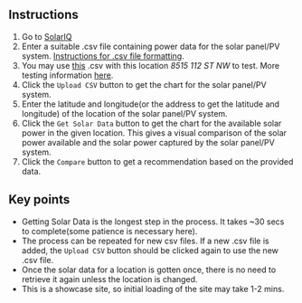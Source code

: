 ## Instructions
1. Go to [SolarIQ](https://sol-eye.onrender.com/)
2. Enter a suitable .csv file containing power data for the solar panel/PV system. [Instructions for .csv file formatting](https://github.com/Byvalvin/Sol-Eye/blob/main/test/notes.txt).
3. You may use [this](https://github.com/Byvalvin/Sol-Eye/blob/main/test/Dust%20problem.csv?raw=true) .csv with this location *8515 112 ST NW* to test. More testing information [here](https://github.com/Byvalvin/Sol-Eye/blob/main/test/notes.txt).
4. Click the `Upload CSV` button to get the chart for the solar panel/PV system.
5. Enter the latitude and longitude(or the address to get the latitude and longitude) of the location of the solar panel/PV system.
6. Click the `Get Solar Data` button to get the chart for the available solar power in the given location. This gives a visual comparison of the solar power available and the solar power captured by the solar panel/PV system.
7. Click the `Compare` button to get a recommendation based on the provided data.

## Key points
- Getting Solar Data is the longest step in the process. It takes ~30 secs to complete(some patience is necessary here).
- The process can be repeated for new csv files. If a new .csv file is added, the `Upload CSV` button should be clicked again to use the new .csv file.
- Once the solar data for a location is gotten once, there is no need to retrieve it again unless the location is changed.
- This is a showcase site, so initial loading of the site may take 1-2 mins.


